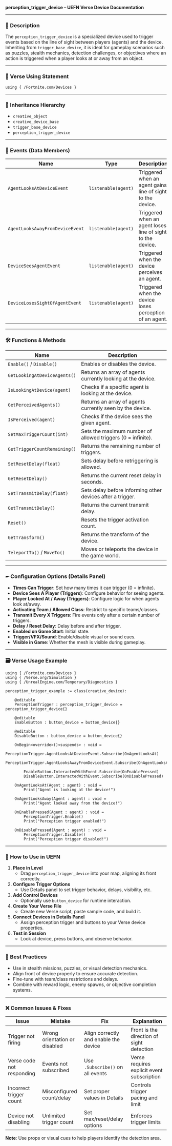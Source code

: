 **perception_trigger_device – UEFN Verse Device Documentation**

---

### 🔹 Description
The `perception_trigger_device` is a specialized device used to trigger events based on the line of sight between players (agents) and the device. Inheriting from `trigger_base_device`, it is ideal for gameplay scenarios such as puzzles, stealth mechanics, detection challenges, or objectives where an action is triggered when a player looks at or away from an object.

---

### 🧱 Verse Using Statement
```verse
using { /Fortnite.com/Devices }
```

---

### 🔗 Inheritance Hierarchy
- `creative_object`
- `creative_device_base`
- `trigger_base_device`
- `perception_trigger_device`

---

### 🧹 Events (Data Members)
| Name | Type | Description |
|------|------|-------------|
| `AgentLooksAtDeviceEvent` | `listenable(agent)` | Triggered when an agent gains line of sight to the device. |
| `AgentLooksAwayFromDeviceEvent` | `listenable(agent)` | Triggered when an agent loses line of sight to the device. |
| `DeviceSeesAgentEvent` | `listenable(agent)` | Triggered when the device perceives an agent. |
| `DeviceLosesSightOfAgentEvent` | `listenable(agent)` | Triggered when the device loses perception of an agent. |

---

### 🛠️ Functions & Methods
| Name | Description |
|------|-------------|
| `Enable()` / `Disable()` | Enables or disables the device. |
| `GetLookingAtDeviceAgents()` | Returns an array of agents currently looking at the device. |
| `IsLookingAtDevice(agent)` | Checks if a specific agent is looking at the device. |
| `GetPerceivedAgents()` | Returns an array of agents currently seen by the device. |
| `IsPerceived(agent)` | Checks if the device sees the given agent. |
| `SetMaxTriggerCount(int)` | Sets the maximum number of allowed triggers (0 = infinite). |
| `GetTriggerCountRemaining()` | Returns the remaining number of triggers. |
| `SetResetDelay(float)` | Sets delay before retriggering is allowed. |
| `GetResetDelay()` | Returns the current reset delay in seconds. |
| `SetTransmitDelay(float)` | Sets delay before informing other devices after a trigger. |
| `GetTransmitDelay()` | Returns the current transmit delay. |
| `Reset()` | Resets the trigger activation count. |
| `GetTransform()` | Returns the transform of the device. |
| `TeleportTo()` / `MoveTo()` | Moves or teleports the device in the game world. |

---

### 🖛 Configuration Options (Details Panel)
- **Times Can Trigger**: Set how many times it can trigger (0 = infinite).
- **Device Sees A Player (Triggers)**: Configure behavior for seeing agents.
- **Player Looked At / Away (Triggers)**: Configure logic for when agents look at/away.
- **Activating Team / Allowed Class**: Restrict to specific teams/classes.
- **Transmit Every X Triggers**: Fire events only after a certain number of triggers.
- **Delay / Reset Delay**: Delay before and after trigger.
- **Enabled on Game Start**: Initial state.
- **Trigger/VFX/Sound**: Enable/disable visual or sound cues.
- **Visible in Game**: Whether the mesh is visible during gameplay.

---

### 🗃️ Verse Usage Example
```verse
using { /Fortnite.com/Devices }
using { /Verse.org/Simulation }
using { /UnrealEngine.com/Temporary/Diagnostics }

perception_trigger_example := class(creative_device):

    @editable
    PerceptionTrigger : perception_trigger_device = perception_trigger_device{}

    @editable
    EnableButton : button_device = button_device{}

    @editable
    DisableButton : button_device = button_device{}

    OnBegin<override>()<suspends> : void =
        PerceptionTrigger.AgentLooksAtDeviceEvent.Subscribe(OnAgentLooksAt)
        PerceptionTrigger.AgentLooksAwayFromDeviceEvent.Subscribe(OnAgentLooksAway)

        EnableButton.InteractedWithEvent.Subscribe(OnEnablePressed)
        DisableButton.InteractedWithEvent.Subscribe(OnDisablePressed)

    OnAgentLooksAt(Agent : agent) : void =
        Print("Agent is looking at the device!")

    OnAgentLooksAway(Agent : agent) : void =
        Print("Agent looked away from the device!")

    OnEnablePressed(Agent : agent) : void =
        PerceptionTrigger.Enable()
        Print("Perception trigger enabled!")

    OnDisablePressed(Agent : agent) : void =
        PerceptionTrigger.Disable()
        Print("Perception trigger disabled!")
```

---

### 📅 How to Use in UEFN
1. **Place in Level**
   - Drag `perception_trigger_device` into your map, aligning its front correctly.
2. **Configure Trigger Options**
   - Use Details panel to set trigger behavior, delays, visibility, etc.
3. **Add Control Devices**
   - Optionally use `button_device` for runtime interaction.
4. **Create Your Verse File**
   - Create new Verse script, paste sample code, and build it.
5. **Connect Devices in Details Panel**
   - Assign perception trigger and buttons to your Verse device properties.
6. **Test in Session**
   - Look at device, press buttons, and observe behavior.

---

### 🧠 Best Practices
- Use in stealth missions, puzzles, or visual detection mechanics.
- Align front of device properly to ensure accurate detection.
- Fine-tune with team/class restrictions and delays.
- Combine with reward logic, enemy spawns, or objective completion systems.

---

### ❌ Common Issues & Fixes
| Issue | Mistake | Fix | Explanation |
|-------|---------|-----|-------------|
| Trigger not firing | Wrong orientation or disabled | Align correctly and enable the device | Front is the direction of sight detection |
| Verse code not responding | Events not subscribed | Use `.Subscribe()` on all events | Verse requires explicit event subscription |
| Incorrect trigger count | Misconfigured count/delay | Set proper values in Details | Controls trigger pacing and limit |
| Device not disabling | Unlimited trigger count | Set max/reset/delay options | Enforces trigger limits |

**Note**: Use props or visual cues to help players identify the detection area.

